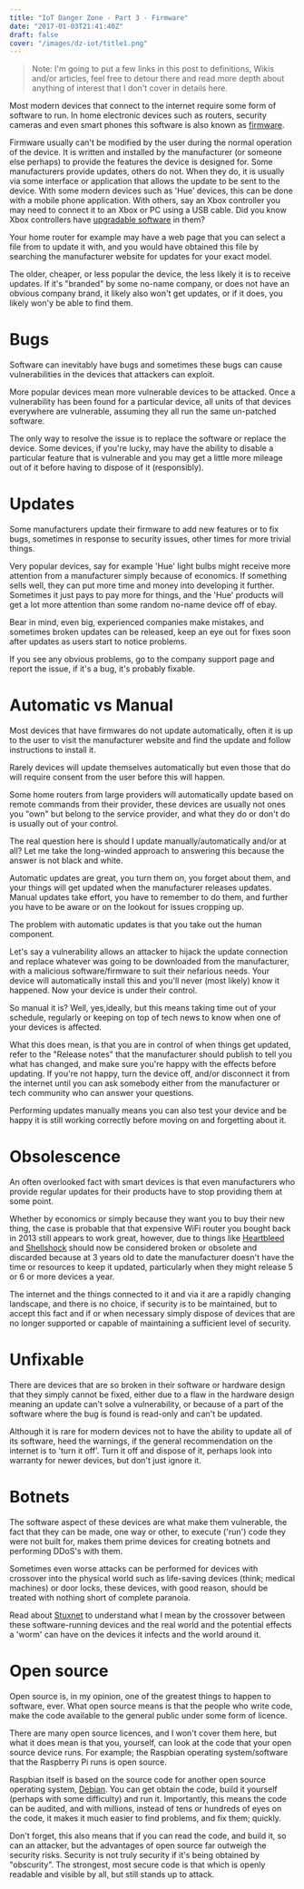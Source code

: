 ```yaml
---
title: "IoT Danger Zone - Part 3 - Firmware"
date: "2017-01-03T21:41:40Z"
draft: false
cover: "/images/dz-iot/title1.png"
---
```


> Note: I'm going to put a few links in this post to definitions, Wikis and/or articles, feel free to detour there and read more depth about anything of interest that I don't cover in details here.

Most modern devices that connect to the internet require some form of software to run. 
In home electronic devices such as routers, security cameras and even smart phones this software is also known as [firmware](https://en.wikipedia.org/wiki/Firmware). 

Firmware usually can't be modified by the user during the normal operation of the device. 
It is written and installed by the manufacturer (or someone else perhaps) to provide the features the device is designed for. 
Some manufacturers provide updates, others do not. When they do, it is usually via some interface or application that allows the update to be sent to the device.
With some modern devices such as 'Hue' devices, this can be done with a mobile phone application. 
With others, say an Xbox controller you may need to connect it to an Xbox or PC using a USB cable. Did you know Xbox controllers have [upgradable software](http://support.xbox.com/en-GB/xbox-one/accessories/update-controller-for-stereo-headset-adapter) in them?
 
Your home router for example may have a web page that you can select a file from to update it with, and you would have obtained this file by searching
the manufacturer website for updates for your exact model.

The older, cheaper, or less popular the device, the less likely it is to receive updates. If it's "branded" by some no-name company, or does not have an obvious
company brand, it likely also won't get updates, or if it does, you likely won'y be able to find them.

# Bugs

Software can inevitably have bugs and sometimes these bugs can cause vulnerabilities in the devices that attackers can exploit.

More popular devices mean more vulnerable devices to be attacked. Once a vulnerability has been found for a particular device, all units of that devices everywhere are vulnerable, assuming they all run the same un-patched software.

The only way to resolve the issue is to replace the software or replace the device. Some devices, if you're lucky, may have the ability to disable a particular feature that is vulnerable
and you may get a little more mileage out of it before having to dispose of it (responsibly).

# Updates

Some manufacturers update their firmware to add new features or to fix bugs, sometimes in response to security issues, other times for more trivial things.

Very popular devices, say for example 'Hue' light bulbs might receive more attention from a manufacturer simply because of economics.
If something sells well, they can put more time and money into developing it further.
Sometimes it just pays to pay more for things, and the 'Hue' products will get a lot more attention than some random no-name device off of ebay.

Bear in mind, even big, experienced companies make mistakes, and sometimes broken updates can be released, keep an eye out for fixes soon after updates as users start to notice problems.

If you see any obvious problems, go to the company support page and report the issue, if it's a bug, it's probably fixable.

# Automatic vs Manual

Most devices that have firmwares do not update automatically,  often it is up to the user to visit the manufacturer website and find the update and follow instructions to install it.

Rarely devices will update themselves automatically but even those that do will require consent from the user before this will happen.

Some home routers from large providers will automatically update based on remote commands from their provider, these devices are usually not ones you "own" but belong to the service provider, and what they do or don't do is usually out of your control.

The real question here is should I update manually/automatically and/or at all? Let me take the long-winded approach to answering this because the answer is not black and white.
 
Automatic updates are great, you turn them on, you forget about them, and your things will get updated when the manufacturer releases updates. Manual updates take effort, you have to remember to do them, and further you have to be aware or on the lookout for issues cropping up.

The problem with automatic updates is that you take out the human component. 

Let's say a vulnerability allows an attacker to hijack the update connection and replace whatever was going to be downloaded from the manufacturer,
with a malicious software/firmware to suit their nefarious needs. Your device will automatically install this and you'll never (most likely) know it happened. Now your device is under their control.

So manual it is? Well, yes,ideally, but this means taking time out of your schedule, regularly or keeping on top of tech news to know when one of your devices is affected.

What this does mean, is that you are in control of when things get updated, refer to the "Release notes" that the manufacturer should publish to tell you what has changed, and make sure you're happy with the effects before updating. 
If you're not happy, turn the device off, and/or disconnect it from the internet until you can ask somebody either from the manufacturer or tech community who can answer your questions. 

Performing updates manually means you can also test your device and be happy it is still working correctly before moving on and forgetting about it.

# Obsolescence

An often overlooked fact with smart devices is that even manufacturers who provide regular updates for their products have to stop providing them at some point.

Whether by economics or simply because they want you to buy their new thing, the case is probable that that expensive WiFi router you bought back in 2013 still appears to work great, however, due to things like [Heartbleed](https://www.heartbleed.com) and [Shellshock](https://en.wikipedia.org/wiki/Shellshock_(software_bug)) should now be considered broken or obsolete and discarded because at 3 years old to date the manufacturer doesn't have the time or resources to keep it updated, particularly when they might release 5 or 6 or more devices a year.

The internet and the things connected to it and via it are a rapidly changing landscape, and there is no choice, if security is to be maintained, but to accept this fact
and if or when necessary simply dispose of devices that are no longer supported or capable of maintaining a sufficient level of security.

# Unfixable

There are devices that are so broken in their software or hardware design that they simply cannot be fixed, 
either due to a flaw in the hardware design meaning an update can't solve a vulnerability, 
or because of a part of the software where the bug is found is read-only and can't be updated.
 
Although it is rare for modern devices not to have the ability to update all of its software, heed the warnings, 
if the general recommendation on the internet is to 'turn it off'. Turn it off and dispose of it, 
perhaps look into warranty for newer devices, but don't just ignore it.

# Botnets

The software aspect of these devices are what make them vulnerable, the fact that they can be made, one way or other, to execute ('run') code they were not built for, 
makes them prime devices for creating botnets and performing DDoS's with them. 

Sometimes even worse attacks can be performed for devices with crossover into the physical world such as life-saving devices (think; medical machines) or door locks, 
these devices, with good reason, should be treated with nothing short of complete paranoia.

Read about [Stuxnet](https://en.wikipedia.org/wiki/Stuxnet) to understand what I mean by the crossover between these software-running devices and the real world and the potential effects
a 'worm' can have on the devices it infects and the world around it.

# Open source

Open source is, in my opinion, one of the greatest things to happen to software, ever. What open source means is that the people who write code, make the code available to the general public under some form of licence.

There are many open source licences, and I won't cover them here, but what it does mean is that you, yourself, can look at the code that your open source device runs. For example; the Raspbian operating system/software that the Raspberry Pi runs is open source.

Raspbian itself is based on the source code for another open source operating system, [Debian](https://www.debian.org/). You can get obtain the code, build it yourself (perhaps with some difficulty) and run it.
Importantly, this means the code can be audited, and with millions, instead of tens or hundreds of eyes on the code, it makes it much easier to find problems, and fix them; quickly.

Don't forget, this also means that if you can read the code, and build it, so can an attacker, but the advantages of open source far outweigh the security risks. 
Security is not truly security if it's being obtained by "obscurity".
The strongest, most secure code is that which is openly readable and visible by all, but still stands up to attack.

